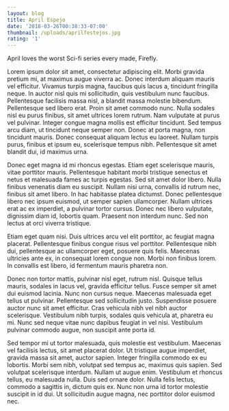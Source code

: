 ```yaml
---
layout: blog
title: April Espejo
date: '2018-03-26T00:38:33-07:00'
thumbnail: /uploads/aprilfestejos.jpg
rating: '1'
---
```

April loves the worst Sci-fi series every made, Firefly.

Lorem ipsum dolor sit amet, consectetur adipiscing elit. Morbi gravida pretium mi, at maximus augue viverra ac. Donec interdum aliquam mauris vel efficitur. Vivamus turpis magna, faucibus quis lacus a, tincidunt fringilla neque. In auctor nisl quis mi sollicitudin, quis vestibulum nunc faucibus. Pellentesque facilisis massa nisl, a blandit massa molestie bibendum. Pellentesque sed libero erat. Proin sit amet commodo nunc. Nulla sodales nisl eu purus finibus, sit amet ultrices lorem rutrum. Nam vulputate at purus vel pulvinar. Integer congue magna mollis est efficitur tincidunt. Sed tempus arcu diam, ut tincidunt neque semper non. Donec at porta magna, non tincidunt mauris. Donec consequat aliquam lectus eu laoreet. Nullam turpis purus, finibus et ipsum eu, scelerisque tempus nibh. Pellentesque sit amet blandit dui, id maximus urna.

Donec eget magna id mi rhoncus egestas. Etiam eget scelerisque mauris, vitae porttitor mauris. Pellentesque habitant morbi tristique senectus et netus et malesuada fames ac turpis egestas. Sed sit amet dolor libero. Nulla finibus venenatis diam eu suscipit. Nullam nisi urna, convallis id rutrum nec, finibus sit amet libero. In hac habitasse platea dictumst. Donec pellentesque libero nec ipsum euismod, ut semper sapien ullamcorper. Nullam ultrices erat ac ex imperdiet, a pulvinar tortor cursus. Donec nec libero vulputate, dignissim diam id, lobortis quam. Praesent non interdum nunc. Sed non lectus at orci viverra tristique.

Etiam eget quam nisi. Duis ultrices arcu vel elit porttitor, ac feugiat magna placerat. Pellentesque finibus congue risus vel porttitor. Pellentesque nibh dui, pellentesque ac ullamcorper eget, posuere quis felis. Maecenas ultricies ante ex, in consequat lorem congue non. Morbi non finibus lorem. In convallis est libero, id fermentum mauris pharetra non.

Donec non tortor mattis, pulvinar nisl eget, rutrum nisl. Quisque tellus mauris, sodales in lacus vel, gravida efficitur tellus. Fusce semper sit amet dui euismod lacinia. Nunc non cursus neque. Maecenas malesuada eget tellus ut pulvinar. Pellentesque sed sollicitudin justo. Suspendisse posuere auctor nunc sit amet efficitur. Cras vehicula nibh vel nibh auctor scelerisque. Vestibulum nibh turpis, sodales quis vehicula at, pharetra eu mi. Nunc sed neque vitae nunc dapibus feugiat in vel nisi. Vestibulum pulvinar commodo augue, non suscipit ante porta id.

Sed tempor mi ut tortor malesuada, quis molestie est vestibulum. Maecenas vel facilisis lectus, sit amet placerat dolor. Ut tristique augue imperdiet, gravida massa sit amet, auctor sapien. Integer fringilla commodo ex eu lobortis. Morbi sem nibh, volutpat sed tempus ac, maximus quis sapien. Sed volutpat scelerisque interdum. Nullam ut augue enim. Vestibulum et rhoncus tellus, eu malesuada nulla. Duis sed ornare dolor. Nulla felis lectus, commodo a sagittis in, dictum quis ex. Nunc non urna id tortor molestie suscipit in id dui. Ut sollicitudin augue magna, nec porttitor dolor euismod nec.
